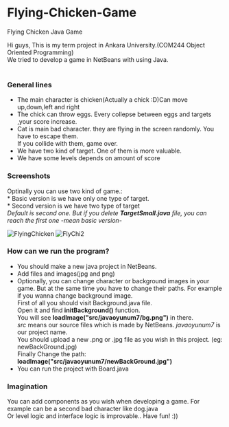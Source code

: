 # Flying-Chicken-Game
Flying Chicken Java Game 

Hi guys, This is my term project in Ankara University.(COM244 Object Oriented Programming)<br>
We tried to develop a game in NetBeans with using Java.<br><br>

### General lines
- The main character is chicken(Actually a chick :D)Can move up,down,left and right
- The chick can throw eggs. Every collepse between eggs and targets ,your score increase.
- Cat is main bad character. they are flying in the screen randomly. You have to escape them.<br>
If you collide with them, game over.
- We have two kind of target. One of them is more valuable.
- We have some levels depends on amount of score

### Screenshots
Optinally you can use two kind of game.:
<br> * Basic version is we have only one type of target.
<br> * Second version is we have two type of target
<br>*Default is second one. But if you delete **TargetSmall.java** file, you can reach the first one -mean basic version-*

![FlyingChicken](https://user-images.githubusercontent.com/50207648/72217577-00c0c080-3541-11ea-903b-e08ef8751762.png)
![FlyChi2](https://user-images.githubusercontent.com/50207648/72217578-00c0c080-3541-11ea-8ead-8d9a9e673d08.png)


### How can we run the program? 
* You should make a new java project in NetBeans.
* Add files and images(jpg and png)
* Optionally, you can change character or background images in your game. But at the same time you have to change their paths.
For example if you wanna change background image. <br>
First of all you should visit Background.java file.<br>
Open it and find **initBackground()** function. <br>
You will see **loadImage("src/javaoyunum7/bg.png")** in there. <br>
*src* means our source files which is made by NetBeans. *javaoyunum7* is our project name.<br>
You should upload a new .png or .jpg file as you wish in this project. (eg: newBackGround.jpg)<br>
Finally Change the path: **loadImage("src/javaoyunum7/newBackGround.jpg")** 
* You can run the project with Board.java


### Imagination
You can add components as you wish when developing a game. For example can be a second bad character like  dog.java<br>
Or level logic and interface logic is improvable.. 
Have fun! :))
